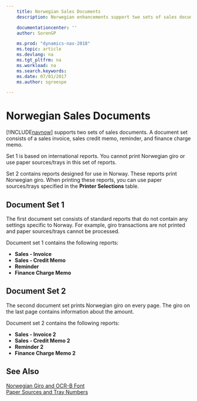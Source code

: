 ```yaml
---
    title: Norwegian Sales Documents
    description: Norwegian enhancements support two sets of sales documents. A document set consists of a sales invoice, sales credit memo, reminder, and finance charge memo.

    documentationcenter: ''
    author: SorenGP

    ms.prod: "dynamics-nav-2018"
    ms.topic: article
    ms.devlang: na
    ms.tgt_pltfrm: na
    ms.workload: na
    ms.search.keywords:
    ms.date: 07/01/2017
    ms.author: sgroespe

---
```

# Norwegian Sales Documents
[!INCLUDE[navnow](../../includes/navnow_md.md)] supports two sets of sales documents. A document set consists of a sales invoice, sales credit memo, reminder, and finance charge memo.  

Set 1 is based on international reports. You cannot print Norwegian giro or use paper sources/trays in this set of reports.  

Set 2 contains reports designed for use in Norway. These reports print Norwegian giro. When printing these reports, you can use paper sources/trays specified in the **Printer Selections** table.  

## Document Set 1  
The first document set consists of standard reports that do not contain any settings specific to Norway. For example, giro transactions are not printed and paper sources/trays cannot be processed.  

Document set 1 contains the following reports:  

- **Sales - Invoice**  
- **Sales - Credit Memo**  
- **Reminder**  
- **Finance Charge Memo**  

## Document Set 2  
The second document set prints Norwegian giro on every page. The giro on the last page contains information about the amount.  

Document set 2 contains the following reports:  

- **Sales - Invoice 2**  
- **Sales - Credit Memo 2**  
- **Reminder 2**  
- **Finance Charge Memo 2**  

## See Also  
 [Norwegian Giro and OCR-B Font](norwegian-giro-and-ocr-b-font.md)   
 [Paper Sources and Tray Numbers](paper-sources-and-tray-numbers.md)
